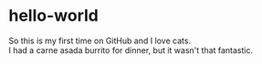 # hello-world

So this is my first time on GitHub and I love cats.  
I had a carne asada burrito for dinner, but it wasn't that fantastic.
